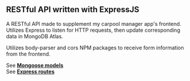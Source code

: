 
## RESTful API written with ExpressJS

A RESTful API made to supplement my carpool manager app's frontend. Utilizes Express to listen for HTTP requests, then update corresponding data in MongoDB Atlas. 

Utilizes body-parser and cors NPM packages to receive form information from the frontend. 

See [**Mongoose models**](https://github.com/CarlsJr4/carpool-manager-backend/blob/master/models/events.js) \
See [**Express routes**](https://github.com/CarlsJr4/carpool-manager-backend/tree/master/routes)
